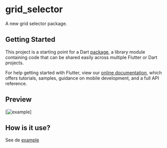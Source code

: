 # grid_selector

A new grid selector package.

## Getting Started

This project is a starting point for a Dart
[package](https://flutter.dev/developing-packages/),
a library module containing code that can be shared easily across
multiple Flutter or Dart projects.

For help getting started with Flutter, view our 
[online documentation](https://flutter.dev/docs), which offers tutorials, 
samples, guidance on mobile development, and a full API reference.

## Preview
[![example](https://media.giphy.com/media/Id7LKbxSZFHSueGQzc/giphy.gif)]

## How is it use?
See de [example](example/)
